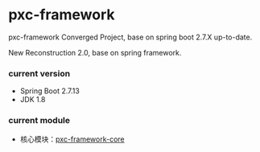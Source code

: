 # pxc-framework

pxc-framework Converged Project, base on spring boot 2.7.X up-to-date.

New Reconstruction 2.0, base on spring framework.

### current version

- Spring Boot 2.7.13
- JDK 1.8

### current module

- 核心模块：[pxc-framework-core](pxc-framework-core)